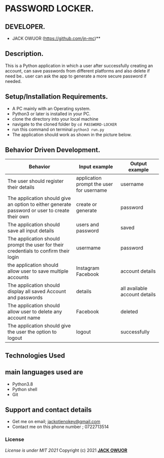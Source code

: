 # PASSWORD LOCKER.

## DEVELOPER.
* JACK OWUOR
(https://github.com/jn-mc)**

## Description.
This is a Python application in which a user after successfully creating an account, can save passwords from different platforms and also delete if need be.. user can ask the app to generate a more secure password if needed.
## Setup/Installation Requirements.
* A PC mainly with an Operating system.
* Python3 or later is installed in your PC.
* clone the directory into your local machine
* navigate to the cloned folder by `cd PASSWORD-LOCKER `
* run this command on terminal `python3 run.py`
* The application should work as shown in the picture below.


## Behavior Driven Development.

| __Behavior__  | __Input example__ | __Output example__ |
| ------------- | ----------------- | ------------------ |
| The user should register their details  | application prompt the user for username   | username |
| The application should give an option to either generate password or user to create their own | create or generate  | password |
| The application should save all input details | users and password | saved |
| The application should prompt the user for their credentials to confirm their login | usermame|password | access granted |
| the application should allow user to save multiple accounts | Instagram Facebook  | account details |
| The application should display all saved Account and passwords   | details | all available account details |
| The application should allow user to delete any account name | Facebook | deleted |
| The application should give the user the option to logout | logout | successfully |

## Technologies Used
## main languages used are
* Python3.8
* Python shell
* Git
## Support and contact details
* Get me on email; jackotienokey@gmail.com
* Contact me on this phone number ; 0722713514

### License
*License is under MIT 2021*
Copyright (c) 2021 **[JACK OWUOR](https://github.com/jn-mic)**

